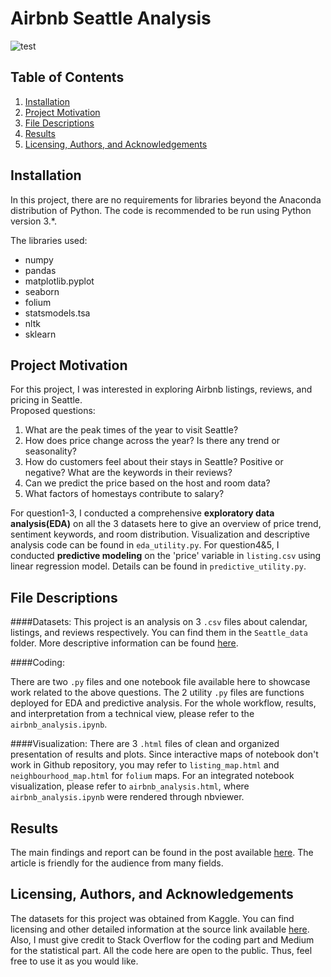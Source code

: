 # Airbnb Seattle Analysis
![test](https://github.com/slwangit/airbnb_seattle_analysis/wordcloud.png?raw=true)

## Table of Contents
1. [Installation](#installation)
2. [Project Motivation](#motivation)
3. [File Descriptions](#files)
4. [Results](#results)
5. [Licensing, Authors, and Acknowledgements](#licensing)

## Installation
In this project, there are no requirements for libraries beyond the Anaconda distribution of Python.
The code is recommended to be run using Python version 3.*.

The libraries used:<br>
* numpy<br>
* pandas<br>
* matplotlib.pyplot<br>
* seaborn<br>
* folium<br>
* statsmodels.tsa<br>
* nltk<br>
* sklearn

## Project Motivation<a name="motivation"></a>
For this project, I was interested in exploring Airbnb listings, reviews, and pricing in Seattle.  
Proposed questions:
1. What are the peak times of the year to visit Seattle?
2. How does price change across the year? Is there any trend or seasonality?
3. How do customers feel about their stays in Seattle? Positive or negative? What are the keywords in their reviews?
4. Can we predict the price based on the host and room data?
5. What factors of homestays contribute to salary?

For question1-3, I conducted a comprehensive **exploratory data analysis(EDA)** on all the 3 datasets here to give an overview of price trend, sentiment keywords, and room distribution.
Visualization and descriptive analysis code can be found in `eda_utility.py`.
For question4&5, I conducted **predictive modeling** on the 'price' variable in `listing.csv` using linear regression model. Details can be found in `predictive_utility.py`.

## File Descriptions<a name="files"></a>
####Datasets:
This project is an analysis on 3 `.csv` files about calendar, listings, and reviews respectively. You can find them in the `Seattle_data` folder. 
More descriptive information can be found [here](https://www.kaggle.com/airbnb/seattle?select=calendar.csv).

####Coding:

There are two `.py` files and one notebook file available here to showcase work related to the above questions. The 2 utility `.py` files are functions deployed for EDA and predictive analysis.
For the whole workflow, results, and interpretation from a technical view, please refer to the `airbnb_analysis.ipynb`.

####Visualization:
There are 3 `.html` files of clean and organized presentation of results and plots. Since interactive maps of notebook don't work in Github repository, you may refer to `listing_map.html` and `neighbourhood_map.html`
for `folium` maps. For an integrated notebook visualization, please refer to `airbnb_analysis.html`, where `airbnb_analysis.ipynb` were rendered through nbviewer.

## Results
The main findings and report can be found in the post available [here](https://medium.com/@slwang0507/how-do-customers-feel-about-their-stay-in-seattle-with-airbnb-20f41ec00223).
The article is friendly for the audience from many fields.

## Licensing, Authors, and Acknowledgements<a name="licensing"></a>
The datasets for this project was obtained from Kaggle. You can find licensing and other detailed information at the source link available [here](https://www.kaggle.com/airbnb/seattle?select=calendar.csv).
Also, I must give credit to Stack Overflow for the coding part and Medium for the statistical part. 
All the code here are open to the public. Thus, feel free to use it as you would like.
